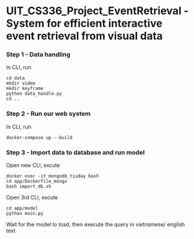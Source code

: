 # UIT_CS336_Project_EventRetrieval - System for efficient interactive event retrieval from visual data

### Step 1 - Data handling
In CLI, run
```
cd data
mkdir video
mkdir keyframe
python data_handle.py
cd ..
```

### Step 2 - Run our web system
In CLI, run
```
docker-compose up --build
```

### Step 3 - Import data to database and run model
Open new CLI, excute
```
docker exec -it mongodb_tiuday bash
cd app/Dockerfile_mongo
bash import_db.sh
```
Open 3rd CLI, excute
```
cd app/model
python main.py
```
Wait for the model to load, then execute the query in vietnamese/ english text
